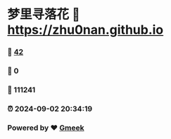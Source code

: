 # 梦里寻落花 :link: https://zhu0nan.github.io 
### :page_facing_up: [42](https://zhu0nan.github.io/tag.html) 
### :speech_balloon: 0 
### :hibiscus: 111241 
### :alarm_clock: 2024-09-02 20:34:19 
### Powered by :heart: [Gmeek](https://github.com/Meekdai/Gmeek)
